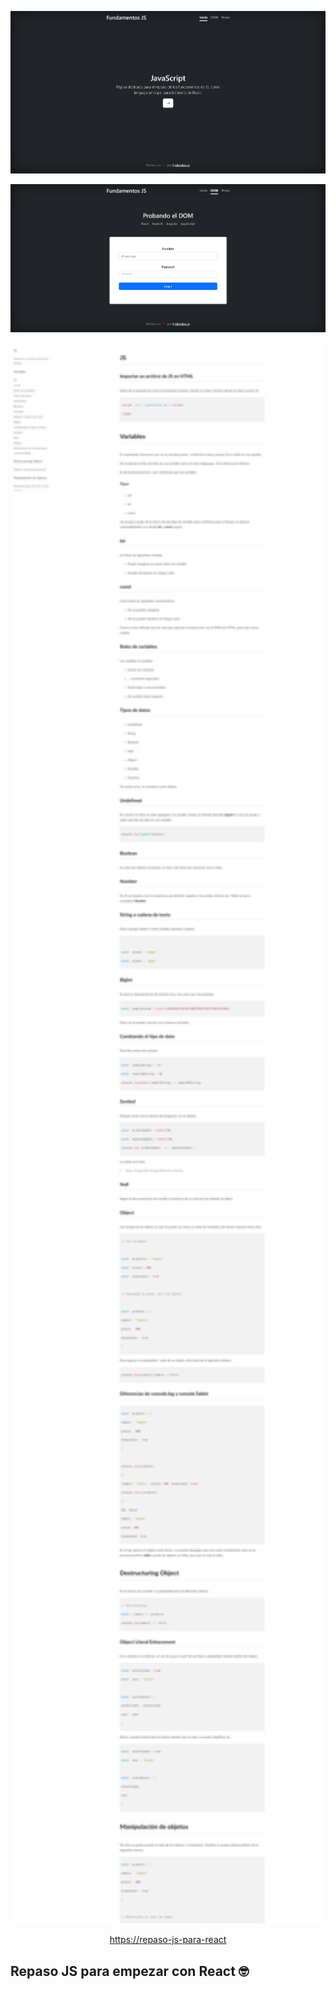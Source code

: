 <p align="center">
    <p align="center"><a href="https://bit.ly/_dimebruce" target="_blank"><img src="https://github.com/dimebruce/repasoJS/blob/main/images/index.png" width="600"></a></p>  
    <p align="center"><a href="https://bit.ly/_dimebruce" target="_blank"><img src="https://github.com/dimebruce/repasoJS/blob/main/images/DOM.png" width="600"></a></p>
    <p align="center"><a href="https://bit.ly/_dimebruce" target="_blank"><img src="https://github.com/dimebruce/repasoJS/blob/main/images/notas.png" width="600"></a></p>
</p>


<p align="center">
    <p align="center"><a href="https://fundamentos-js-para-react.netlify.app/" target="_blank">https://repaso-js-para-react</a></p>  

## Repaso JS para empezar con React 🤓
